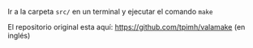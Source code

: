 Ir a la carpeta `src/` en un terminal y ejecutar el comando `make`

El repositorio original esta aquí: https://github.com/tpimh/valamake (en inglés)
